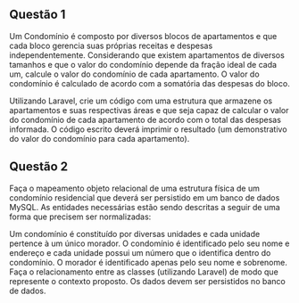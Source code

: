 ## Questão 1

Um Condomínio é composto por diversos blocos de apartamentos e que cada bloco gerencia suas próprias receitas e despesas independentemente. 
Considerando que existem apartamentos de diversos tamanhos e que o valor do condomínio depende da fração ideal de cada um, calcule o valor do condomínio de cada apartamento. 
O valor do condomínio é calculado de acordo com a somatória das despesas do bloco. 

 

Utilizando Laravel, crie um código com uma estrutura que armazene os apartamentos e suas respectivas áreas e que seja capaz de calcular o valor do condomínio de cada apartamento de acordo com o total das despesas informada. O código escrito deverá imprimir o resultado (um demonstrativo do valor do condomínio para cada apartamento).


## Questão 2

Faça o mapeamento objeto relacional de uma estrutura física de um condomínio residencial que deverá ser persistido em um banco de dados MySQL.
As entidades necessárias estão sendo descritas a seguir de uma forma que precisem ser normalizadas:

 

Um condomínio é constituído por diversas unidades e cada unidade pertence à um único morador. 
O condomínio é identificado pelo seu nome e endereço e cada unidade possui um número que o identifica dentro do condomínio. 
O morador é identificado apenas pelo seu nome e sobrenome. 
Faça o relacionamento entre as classes (utilizando Laravel) de modo que represente o contexto proposto. Os dados devem ser persistidos no banco de dados.
